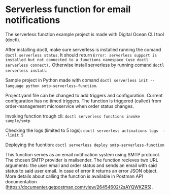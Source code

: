 # Serverless function for email notifications
The serverless function example project is made with Digital Ocean CLI tool (doctl).

After installing doctl, make sure serverless is installed running the comand `doctl serverless status`.
It should return `Error: serverless support is installed but not connected to a functions namespace (use doctl serverless connect).`
Otherwise install serverless by running comand `doctl serverless install`. 

Sample project in Python made with comand `doctl serverless init --language python smtp-serverless-function`.

Project.yaml file can be changed to add triggers and configuration. 
Current configuration has no timed triggers. The function is triggered (called) from order-management microservice when order status changes.

Invoking function trough cli: `doctl serverless functions invoke sample/smtp`

Checking the logs (limited to 5 logs): `doctl serverless activations logs  --limit 5`

Deploying the fucntion: `doctl serverless deploy smtp-serverless-function`

This function serves as an email notification system using SMTP protocol. The chosen SMTP provider is mailsender. The function recieves two URL arguments: the user email and order status and sends an email with said status to said user email. In case of error it returns an error JSON object. More details about calling the function is available in Postman API documentation (https://documenter.getpostman.com/view/26454602/2sAYQWKZR5). 

